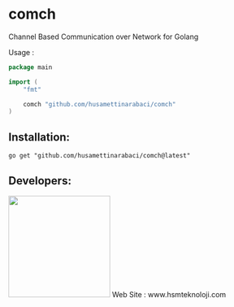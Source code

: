 # comch

Channel Based Communication over Network for Golang

Usage :

```go
package main

import (
	"fmt"

	comch "github.com/husamettinarabaci/comch"
)
```

## Installation:

```shell
go get "github.com/husamettinarabaci/comch@latest"
```

## Developers:
<img src="https://github.com/HsmTeknoloji/companyfiles/blob/master/hsmtek-logo.png?raw=true" width="200"/>
Web Site        : www.hsmteknoloji.com <br />